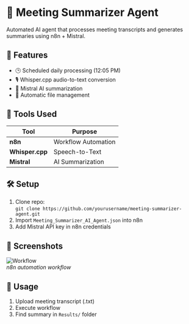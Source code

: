 # 🤖  Meeting Summarizer Agent

Automated AI agent that processes meeting transcripts and generates summaries using n8n + Mistral.

## 🌟 Features
- 🕒 Scheduled daily processing (12:05 PM)
- 🎙️ Whisper.cpp audio-to-text conversion
- 🧠 Mistral AI summarization
- 📂 Automatic file management

## 🔧 Tools Used
| Tool | Purpose |
|------|---------|
| **n8n** | Workflow Automation | 
| **Whisper.cpp** | Speech-to-Text 
| **Mistral** | AI Summarization | 

## 🛠️ Setup  
1. Clone repo:  
`git clone https://github.com/yourusername/meeting-summarizer-agent.git`  
2. Import `Meeting_Summarizer_AI_Agent.json` into n8n  
3. Add Mistral API key in n8n credentials  

## 📸 Screenshots  
![Workflow](screenshots/workflow.png)  
*n8n automation workflow*

## 📝 Usage  
1. Upload meeting transcript (.txt)  
2. Execute workflow  
3. Find summary in `Results/` folder  
